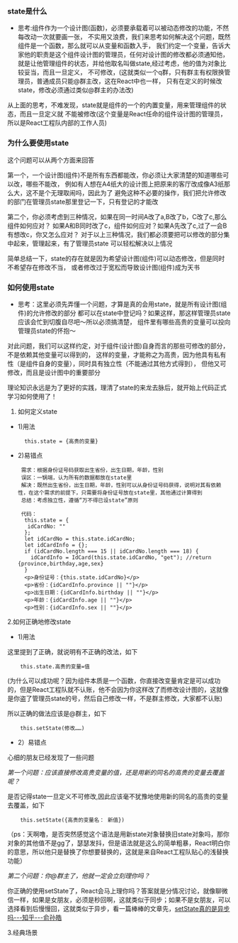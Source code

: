 ### state是什么
- 思考:组件作为一个设计图(函数)，必须要承载着可以被动态修改的功能，不然每改动一次就要画一张，
不实用又浪费，我们来思考如何解决这个问题，既然组件是一个函数，那么就可以从变量和函数入手，
我们约定一个变量，告诉大家他的职责是这个组件设计图的管理员，任何对设计图的修改都必须通知他，
就是让他管理组件的状态，并给他取名叫做state,经过考虑，他的值为对象比较妥当，而且一旦定义，
不可修改，(这就类似一个q群，只有群主有权限换管理员，普通成员只能@群主改，这在React中也一样，
只有在定义的时候改state，修改必须通过类似@群主的办法改)

从上面的思考，不难发现，state就是组件的一个的内置变量，用来管理组件的状态，而且一旦定义就
不能被修改(这个变量是React任命的组件设计图的管理员，所以是React工程队内部的工作人员)

### 为什么要使用state
这个问题可以从两个方面来回答

第一个，一个设计图(组件)不是所有东西都能改，你必须让大家清楚的知道哪些可以改，哪些不能改，
例如有人想在A4纸大的设计图上把原来的客厅改成像A3纸那么大，这不是个无理取闹吗，因此为了
避免这种不必要的操作，我们把允许修改的部门在管理员state那里登记一下，只有登记的才能改

第二个，你必须考虑到三种情况，如果在同一时间A改了a,B改了b，C改了c,那么组件如何应对？
如果A和B同时改了c，组件如何应对？如果A先改了c,过了一会B有想改c，你又怎么应对？
对于以上三种情况，我们都必须要把可以修改的部分集中起来，管理起来，有了管理员state
可以轻松解决以上情况

简单总结一下，state的存在就是因为希望设计图(组件)可以动态修改，但是同时不希望存在修改不当，
或者修改过于宽松而导致设计图(组件)成为天书

### 如何使用state
- 思考：这里必须先弄懂一个问题，才算是真的会用state，就是所有设计图(组件)的允许修改的部分
都可以在state中登记吗？如果这样，那这样管理员state应该会忙到切腹自尽吧～所以必须搞清楚，
组件里有哪些高贵的变量可以投向管理员state的怀抱～

对此问题，我们可以这样约定，对于组件(设计图)自身而言的那些可修改的部分，不是依赖其他变量可以得到的，
这样的变量，才能称之为高贵，因为他具有私有性（是组件自身的变量），同时具有独立性（不能通过其他方式得到），
但他又可修改，而且是设计图中的重要部分

理论知识永远是为了更好的实践，理清了state的来龙去脉后，就开始上代码正式学习如何使用了！
1. 如何定义state
- 1)用法

        this.state = {高贵的变量}
- 2)易错点

       需求：根据身份证号码获取出生省份，出生日期，年龄，性别
       误区：一锅端，认为所有的数据都放在state里
       解决：既然出生省份，出生日期，年龄，性别可以从身份证号码获得，说明对其有依赖性，在这个需求的前提下，只需要将身份证号放在state里，其他通过计算得到
       总结：考虑独立性，遵循“万不得已设state”原则

       代码：
        this.state = {
         idCardNo: ""
        };
        let idCardNo = this.state.idCardNo;
        let idCardInfo = {};
        if (idCardNo.length === 15 || idCardNo.length === 18) {
          idCardInfo = IdCard(this.state.idCardNo, "get"); //return {province,birthday,age,sex}
        }
        <p>身份证号：{this.state.idCardNo}</p>
        <p>省份：{idCardInfo.province || ""}</p>
        <p>出生日期：{idCardInfo.birthday || ""}</p>
        <p>年龄：{idCardInfo.age || ""}</p>
        <p>性别：{idCardInfo.sex || ""}</p>

2.如何正确地修改state
- 1)用法

这里提到了正确，就说明有不正确的改法，如下

        this.state.高贵的变量=值

(为什么可以成功呢？因为组件本质是一个函数，你直接改变量肯定是可以成功的，但是React工程队就不认账，他不会因为你这样改了而修改设计图的，这就像是你盗了管理员state的号，然后自己修改一样，不是群主修改，大家都不认账)

所以正确的做法应该是@群主，如下

        this.setState(修改……)   
        
- 2）易错点

心细的朋友已经发现了一些问题

*第一个问题：应该直接修改高贵变量的值，还是用新的同名的高贵的变量去覆盖呢？*

是否记得state一旦定义不可修改,因此应该毫不犹豫地使用新的同名的高贵的变量去覆盖，如下

        this.setState({高贵的变量名： 新值})   
        
（ps：天啊噜，是否突然感觉这个语法是用新state对象替换旧state对象吗，那你对象的其他值不是gg了，瑟瑟发抖，但是语法就是这么的简单粗暴，React明白你的意思，所以他只是替换了你想要替换的，这就是来自React工程队贴心的浅替换功能）

*第二个问题：你@群主了，他就一定会立刻理你吗？*

你正确的使用setState了，React会马上理你吗？答案就是分情况讨论，就像聊微信一样，如果是女朋友，必须是秒回啊，这就类似于同步；如果不是女朋友，可以选择看到后慢慢回，这就类似于异步，看一篇棒棒的文章先，<a href="https://zhuanlan.zhihu.com/p/35226897">setState真的是异步吗---知乎---俞孙皓</a>


3.经典场景
